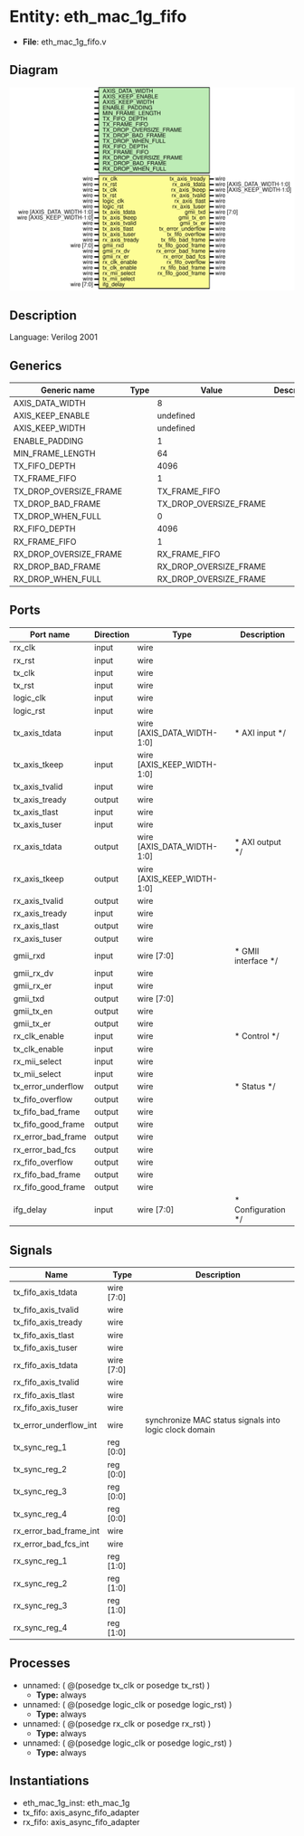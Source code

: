 # Entity: eth_mac_1g_fifo

- **File**: eth_mac_1g_fifo.v
## Diagram

![Diagram](eth_mac_1g_fifo.svg "Diagram")
## Description


 Language: Verilog 2001


## Generics

| Generic name           | Type | Value                  | Description |
| ---------------------- | ---- | ---------------------- | ----------- |
| AXIS_DATA_WIDTH        |      | 8                      |             |
| AXIS_KEEP_ENABLE       |      | undefined              |             |
| AXIS_KEEP_WIDTH        |      | undefined              |             |
| ENABLE_PADDING         |      | 1                      |             |
| MIN_FRAME_LENGTH       |      | 64                     |             |
| TX_FIFO_DEPTH          |      | 4096                   |             |
| TX_FRAME_FIFO          |      | 1                      |             |
| TX_DROP_OVERSIZE_FRAME |      | TX_FRAME_FIFO          |             |
| TX_DROP_BAD_FRAME      |      | TX_DROP_OVERSIZE_FRAME |             |
| TX_DROP_WHEN_FULL      |      | 0                      |             |
| RX_FIFO_DEPTH          |      | 4096                   |             |
| RX_FRAME_FIFO          |      | 1                      |             |
| RX_DROP_OVERSIZE_FRAME |      | RX_FRAME_FIFO          |             |
| RX_DROP_BAD_FRAME      |      | RX_DROP_OVERSIZE_FRAME |             |
| RX_DROP_WHEN_FULL      |      | RX_DROP_OVERSIZE_FRAME |             |
## Ports

| Port name          | Direction | Type                       | Description                    |
| ------------------ | --------- | -------------------------- | ------------------------------ |
| rx_clk             | input     | wire                       |                                |
| rx_rst             | input     | wire                       |                                |
| tx_clk             | input     | wire                       |                                |
| tx_rst             | input     | wire                       |                                |
| logic_clk          | input     | wire                       |                                |
| logic_rst          | input     | wire                       |                                |
| tx_axis_tdata      | input     | wire [AXIS_DATA_WIDTH-1:0] |      * AXI input      */       |
| tx_axis_tkeep      | input     | wire [AXIS_KEEP_WIDTH-1:0] |                                |
| tx_axis_tvalid     | input     | wire                       |                                |
| tx_axis_tready     | output    | wire                       |                                |
| tx_axis_tlast      | input     | wire                       |                                |
| tx_axis_tuser      | input     | wire                       |                                |
| rx_axis_tdata      | output    | wire [AXIS_DATA_WIDTH-1:0] |      * AXI output      */      |
| rx_axis_tkeep      | output    | wire [AXIS_KEEP_WIDTH-1:0] |                                |
| rx_axis_tvalid     | output    | wire                       |                                |
| rx_axis_tready     | input     | wire                       |                                |
| rx_axis_tlast      | output    | wire                       |                                |
| rx_axis_tuser      | output    | wire                       |                                |
| gmii_rxd           | input     | wire [7:0]                 |      * GMII interface      */  |
| gmii_rx_dv         | input     | wire                       |                                |
| gmii_rx_er         | input     | wire                       |                                |
| gmii_txd           | output    | wire [7:0]                 |                                |
| gmii_tx_en         | output    | wire                       |                                |
| gmii_tx_er         | output    | wire                       |                                |
| rx_clk_enable      | input     | wire                       |      * Control      */         |
| tx_clk_enable      | input     | wire                       |                                |
| rx_mii_select      | input     | wire                       |                                |
| tx_mii_select      | input     | wire                       |                                |
| tx_error_underflow | output    | wire                       |      * Status      */          |
| tx_fifo_overflow   | output    | wire                       |                                |
| tx_fifo_bad_frame  | output    | wire                       |                                |
| tx_fifo_good_frame | output    | wire                       |                                |
| rx_error_bad_frame | output    | wire                       |                                |
| rx_error_bad_fcs   | output    | wire                       |                                |
| rx_fifo_overflow   | output    | wire                       |                                |
| rx_fifo_bad_frame  | output    | wire                       |                                |
| rx_fifo_good_frame | output    | wire                       |                                |
| ifg_delay          | input     | wire [7:0]                 |      * Configuration      */   |
## Signals

| Name                   | Type       | Description                                              |
| ---------------------- | ---------- | -------------------------------------------------------- |
| tx_fifo_axis_tdata     | wire [7:0] |                                                          |
| tx_fifo_axis_tvalid    | wire       |                                                          |
| tx_fifo_axis_tready    | wire       |                                                          |
| tx_fifo_axis_tlast     | wire       |                                                          |
| tx_fifo_axis_tuser     | wire       |                                                          |
| rx_fifo_axis_tdata     | wire [7:0] |                                                          |
| rx_fifo_axis_tvalid    | wire       |                                                          |
| rx_fifo_axis_tlast     | wire       |                                                          |
| rx_fifo_axis_tuser     | wire       |                                                          |
| tx_error_underflow_int | wire       |  synchronize MAC status signals into logic clock domain  |
| tx_sync_reg_1          | reg [0:0]  |                                                          |
| tx_sync_reg_2          | reg [0:0]  |                                                          |
| tx_sync_reg_3          | reg [0:0]  |                                                          |
| tx_sync_reg_4          | reg [0:0]  |                                                          |
| rx_error_bad_frame_int | wire       |                                                          |
| rx_error_bad_fcs_int   | wire       |                                                          |
| rx_sync_reg_1          | reg [1:0]  |                                                          |
| rx_sync_reg_2          | reg [1:0]  |                                                          |
| rx_sync_reg_3          | reg [1:0]  |                                                          |
| rx_sync_reg_4          | reg [1:0]  |                                                          |
## Processes
- unnamed: ( @(posedge tx_clk or posedge tx_rst) )
  - **Type:** always
- unnamed: ( @(posedge logic_clk or posedge logic_rst) )
  - **Type:** always
- unnamed: ( @(posedge rx_clk or posedge rx_rst) )
  - **Type:** always
- unnamed: ( @(posedge logic_clk or posedge logic_rst) )
  - **Type:** always
## Instantiations

- eth_mac_1g_inst: eth_mac_1g
- tx_fifo: axis_async_fifo_adapter
- rx_fifo: axis_async_fifo_adapter
